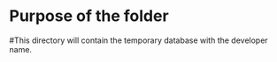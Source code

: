 # Purpose of the folder

#This directory will contain the temporary database with the developer name.
